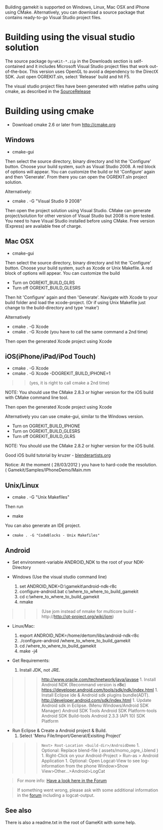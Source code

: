 Building gamekit is supported on Windows, Linux, Mac OSX and iPhone using CMake. Alternatively, you can download a source package that contains ready-to-go Visual Studio project files.

# Building using the visual studio solution #

The source package `OgreKit-*.zip` in the Downloads section is self-contained and it includes Microsoft Visual Studio project files that work out-of-the-box. This version uses OpenGL to avoid a dependency to the DirectX SDK. Just open OGREKIT.sln, select 'Release' build and hit F5.

The visual studio project files have been generated with relative paths using cmake, as described in the [SourceRelease](SourceRelease.md)


# Building using cmake #

  * Download cmake 2.6 or later from http://cmake.org

## Windows ##

  * cmake-gui

Then select the source directory, binary directory and hit the 'Configure' button. Choose your build system, such as Visual Studio 2008. A red block of options will appear. You can customize the build or hit 'Configure' again and then 'Generate'. From there you can open the OGREKIT.sln project solution.

Alternatively:

  * cmake . -G "Visual Studio 9 2008"

Then open the project solution using Visual Studio. CMake can generate project/solution for other version of Visual Studio but 2008 is more tested. You need to have Visual Studio installed before using CMake. Free version (Express) are available free of charge.

## Mac OSX ##

  * cmake-gui

Then select the source directory, binary directory and hit the 'Configure' button. Choose your build system, such as Xcode or Unix Makefile. A red block of options will appear. You can customize the build

  * Turn on OGREKIT\_BUILD\_GLRS
  * Turn off OGREKIT\_BUILD\_GLESRS

Then hit 'Configure' again and then 'Generate'. Navigate with Xcode to your build folder and load the xcode-project. (Or if using Unix Makefile just change to the build-directory and type 'make')

Alternatively

  * cmake . -G Xcode
  * cmake . -G Xcode (you have to call the same command a 2nd time)

Then open the generated Xcode project using Xcode


## iOS(iPhone/iPad/iPod Touch) ##

  * cmake . -G Xcode
  * cmake . -G Xcode -DOGREKIT\_BUILD\_IPHONE=1
> > (yes, it is right to call cmake a 2nd time)

NOTE: You should use the CMake 2.8.3 or higher version for the iOS build with CMake command line tool.

Then open the generated Xcode project using Xcode

Alternatively you can use cmake-gui, similar to the Windows version.

  * Turn on OGREKIT\_BUILD\_IPHONE
  * Turn on OGREKIT\_BUILD\_GLESRS
  * Turn off OGREKIT\_BUILD\_GLRS

NOTE: You should use the CMake 2.8.2 or higher version for the iOS build.

Good iOS build tutorial by kruzer - [blenderartists.org](http://blenderartists.org/forum/showpost.php?p=1701697&postcount=371)

Notice: At the moment ( 28/03/2012 ) you have to hard-code the resolution.
( Gamekit/Samples/IPhoneDemo/Main.mm

## Unix/Linux ##

  * cmake . -G "Unix Makefiles"

Then run

  * make

You can also generate an IDE project.
  * `cmake . -G "CodeBlocks - Unix Makefiles"`

## Android ##

  * Set environment-variable ANDROID\_NDK to the root of your NDK-Directory

  * Windows (Use the visual studio command line)
    1. set ANDROID\_NDK=D:\gamekit\android-ndk-r8c
    1. configure-android.bat c:\where\_to\_where\_to\_build\_gamekit
    1. cd c:\where\_to\_where\_to\_build\_gamekit
    1. nmake
> > > (Use jom instead of nmake for multicore build - http://http://qt-project.org/wiki/jom)

  * Linux/Mac:
    1. export ANDROID\_NDK=/home/dertom/libs/android-ndk-r8c
    1. ./configure-android /where\_to\_where\_to\_build\_gamekit
    1. cd /where\_to\_where\_to\_build\_gamekit
    1. make -j4

  * Get Requirements:
    1. Install JDK, not JRE.
> > > http://www.oracle.com/technetwork/java/javase
    1. Install Android NDK (Recommand version is **r8c**)
> > > https://developer.android.com/tools/sdk/ndk/index.html
    1. Install Eclipse ide & Android sdk plugins bundle(ADT).
> > > http://developer.android.com/sdk/index.html
    1. Update Android sdk in Eclipse. (Menu Windows/Android SDK Manager)
> > > Android SDK Tools
> > > Android SDK Platform-tools
> > > Android SDK Build-tools
> > > Android 2.3.3 (API 10) SDK Platform

  * Run Eclipse & Create a Android project & Build.
    1. Select 'Menu File/Import/General/Exisiting Project'
> > > `Next> Root-Location <build-dir>/AndroidDemo`
    1. Optional: Replace blend-file ( assets/momo\_ogre\_i.blend )
    1. Right-Click on your Android-Project > Run-as > Android Application
    1. Optional: Open Logcat-View to see log-information from the phone
> > > Window>Show View>Other...>Android>LogCat


> For more info: [Have a look here in the Forum](http://gamekit.org/forum/viewtopic.php?f=9&t=29)

> If something went wrong, please ask with some additional information in the [forum](http://www.gamekit.org) including a logcat-output.

## See also ##

There is also a readme.txt in the root of GameKit with some help.